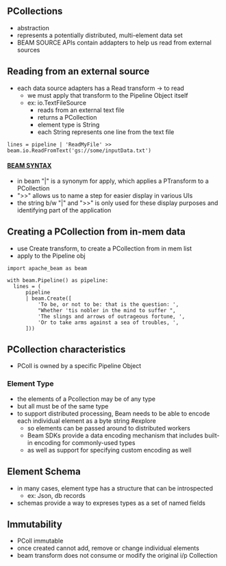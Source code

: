 ## PCollections
- abstraction
- represents a potentially distributed, multi-element data set
- BEAM SOURCE APIs contain addapters to help us read from external sources

## Reading from an external source
- each data source adapters has a Read transform -> to read
	- we must apply that transform to the Pipeline Object itself
	- ex: io.TextFileSource
		- reads from an external text file
		- returns a PCollection
		- element type is String
		- each String represents one line from the text file
```
lines = pipeline | 'ReadMyFile' >> beam.io.ReadFromText('gs://some/inputData.txt')
```

#### [BEAM SYNTAX](https://stackoverflow.com/questions/43796046/explain-apache-beam-python-syntax)
- in beam "|" is a synonym for apply, which applies a PTransform to a PCollection
- ">>" allows us to name a step for easier display in various UIs
- the string b/w "|" and ">>" is only used for these display purposes and identifying part of the application

## Creating a PCollection from in-mem data
- use Create transform, to create a PCollection from in mem list
- apply to the Pipeline obj

```
import apache_beam as beam

with beam.Pipeline() as pipeline:
  lines = (
      pipeline
      | beam.Create([
          'To be, or not to be: that is the question: ',
          "Whether 'tis nobler in the mind to suffer ",
          'The slings and arrows of outrageous fortune, ',
          'Or to take arms against a sea of troubles, ',
      ]))
```

## PCollection characteristics
- PColl is owned by a specific Pipeline Object
### Element Type
- the elements of a Pcollection may be of any type
- but all must be of the same type
- to support distributed processing, Beam needs to be able to encode each individual element as a byte string #explore 
	- so elements can be passed around to distributed workers
	- Beam SDKs provide a data encoding mechanism that includes built-in encoding for commonly-used types
	-  as well as support for specifying custom encoding as well
## Element Schema
- in many cases, element type has a structure that can be introspected
	- ex: Json, db records
- schemas provide a way to expreses types as a set of named fields

## Immutability
- PColl immutable
- once created cannot add, remove or change individual elements
- beam transform does not consume or modify the original i/p Collection